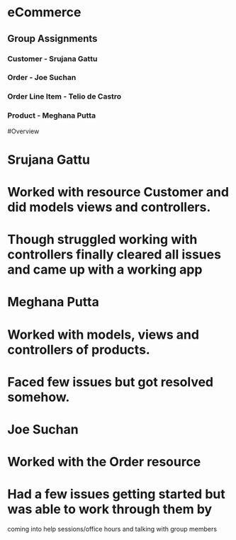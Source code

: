 # eCommerce

## Group Assignments 

### Customer - Srujana Gattu
### Order - Joe Suchan
### Order Line Item - Telio de Castro
### Product - Meghana Putta

#Overview

# Srujana Gattu
# Worked with resource Customer and did models views and controllers.
# Though struggled working with controllers finally cleared all issues and came up with a working app

# Meghana Putta
# Worked with models, views and controllers of products.
# Faced few issues but got resolved somehow.

# Joe Suchan
# Worked with the Order resource
# Had a few issues getting started but was able to work through them by 
coming into help sessions/office hours and talking with group members